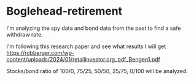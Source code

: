 # Boglehead-retirement

I'm analyzing the spy data and bond data from the past to find a safe withdraw rate. 

I'm following this research paper and see what results I will get https://robberger.com/wp-content/uploads/2024/01/retailinvestor.org_pdf_Bengen1.pdf

Stocks/bond ratio of 100/0, 75/25, 50/50, 25/75, 0/100 will be analyzed.